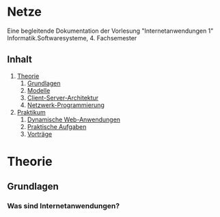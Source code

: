 # Netze

Eine begleitende Dokumentation der Vorlesung "Internetanwendungen 1" 
Informatik.Softwaresysteme, 4. Fachsemester

## Inhalt

1. [Theorie](#Theorie)
	1. [Grundlagen](#Grundlagen)
	2. [Modelle](#Modelle)
	3. [Client-Server-Architektur](#Client-Server-Architektur)
	4. [Netzwerk-Programmierung](#Netzwerk-Programmierung)
2. [Praktikum](#Praktikum)
	1. [Dynamische Web-Anwendungen](#DynamischeWeb-Anwendungen)
	2. [Praktische Aufgaben](#PraktischeAufgaben)
	3. [Vorträge](#Vorträge)

# Theorie

## Grundlagen

### Was sind Internetanwendungen?
